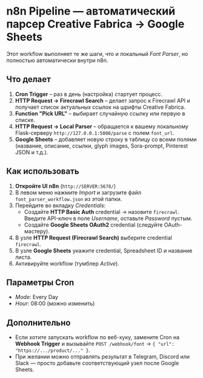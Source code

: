 # n8n Pipeline — автоматический парсер Creative Fabrica → Google Sheets

Этот workflow выполняет те же шаги, что и локальный *Font Parser*, но полностью автоматически внутри n8n.

## Что делает
1. **Cron Trigger** – раз в день (настройка) стартует процесс.
2. **HTTP Request → Firecrawl Search** – делает запрос к Firecrawl API и получает список актуальных ссылок на шрифты Creative Fabrica.
3. **Function "Pick URL"** – выбирает случайную ссылку или первую в списке.
4. **HTTP Request → Local Parser** – обращается к вашему локальному Flask-серверу `http://127.0.0.1:5000/parse` с полем `font_url`.
5. **Google Sheets** – добавляет новую строку в таблицу со всеми полями (название, описание, ссылки, glyph images, Sora-prompt, Pinterest JSON и т.д.).

## Как использовать
1. **Откройте UI n8n** (`http://SERVER:5678/`)
2. В левом меню нажмите *Import* и загрузите файл `font_parser_workflow.json` из этой папки.
3. Перейдите во вкладку *Credentials*:
   * Создайте **HTTP Basic Auth** credential → назовите `firecrawl`. Введите API-ключ в поле *Username*, оставьте *Password* пустым.
   * Создайте **Google Sheets OAuth2** credential (следуйте OAuth-мастеру).
4. В узле **HTTP Request (Firecrawl Search)** выберите credential `firecrawl`.
5. В узле **Google Sheets** укажите credential, Spreadsheet ID и название листа.
6. Активируйте workflow (тумблер *Active*).

## Параметры Cron
* *Mode*: Every Day
* *Hour*: 08:00 (можно изменить)

## Дополнительно
* Если хотите запускать workflow по веб-хуку, замените Cron на **Webhook Trigger** и вызывайте `POST /webhook/font` → `{ "url": "https://.../product/..." }`.
* При желании можно отправлять результат в Telegram, Discord или Slack — просто добавьте соответствующий узел после Google Sheets. 